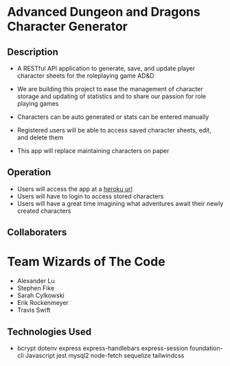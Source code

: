 # Advanced Dungeon and Dragons Character Generator

## Description

- A RESTful API application to generate, save, and update player character sheets for the roleplaying game AD&D

- We are building this project to ease the management of character storage and updating of statistics and to share our passion for role playing games

- Characters can be auto generated or stats can be entered manually

- Registered users will be able to access saved character sheets, edit, and delete them

- This app will replace maintaining characters on paper

## Operation
- Users will access the app at a [heroku url](https://secure-temple-11568.herokuapp.com/)
- Users will have to login to access stored characters
- Users will have a great time imagining what adventures await their newly created characters

## Collaboraters 

# Team Wizards of The Code
- Alexander Lu
- Stephen Fike
- Sarah Cylkowski
- Erik Rockenmeyer
- Travis Swift


## Technologies Used
-   bcrypt
    dotenv
    express
    express-handlebars
    express-session
    foundation-cli
    Javascript
    jest
    mysql2
    node-fetch
    sequelize
    tailwindcss
    
    

 
